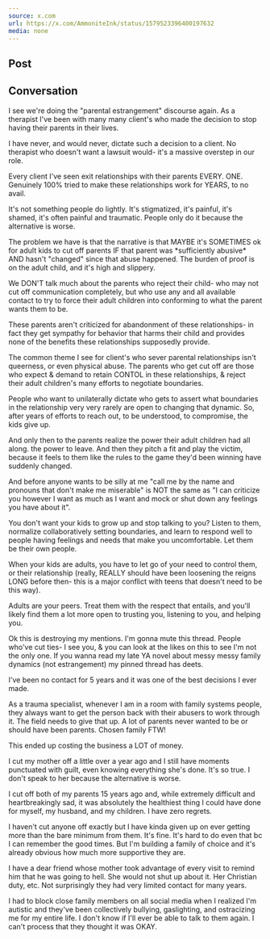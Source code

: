 ```yaml
---
source: x.com
url: https://x.com/AmmoniteInk/status/1579523396400197632
media: none
---
```


## Post

## Conversation

I see we're doing the "parental estrangement" discourse again. As a therapist I've been with many many client's who made the decision to stop having their parents in their lives.



I have never, and would never, dictate such a decision to a client. No therapist who doesn't want a lawsuit would- it's a massive overstep in our role.

Every client I've seen exit relationships with their parents EVERY. ONE. Genuinely 100% tried to make these relationships work for YEARS, to no avail.

It's not something people do lightly. It's stigmatized, it's painful, it's shamed, it's often painful and traumatic. People only do it because the alternative is worse.

The problem we have is that the narrative is that MAYBE it's SOMETIMES ok for adult kids to cut off parents IF that parent was \*sufficiently abusive\* AND hasn't "changed" since that abuse happened. The burden of proof is on the adult child, and it's high and slippery.

We DON'T talk much about the parents who reject their child- who may not cut off communication completely, but who use any and all available contact to try to force their adult children into conforming to what the parent wants them to be.

These parents aren't criticized for abandonment of these relationships- in fact they get sympathy for behavior that harms their child and provides none of the benefits these relationships supposedly provide.

The common theme I see for client's who sever parental relationships isn't queerness, or even physical abuse. The parents who get cut off are those who expect & demand to retain CONTOL in these relationships, & reject their adult children's many efforts to negotiate boundaries.

People who want to unilaterally dictate who gets to assert what boundaries in the relationship very very rarely are open to changing that dynamic. So, after years of efforts to reach out, to be understood, to compromise, the kids give up.

And only then to the parents realize the power their adult children had all along. the power to leave. And then they pitch a fit and play the victim, because it feels to them like the rules to the game they'd been winning have suddenly changed.

And before anyone wants to be silly at me "call me by the name and pronouns that don't make me miserable" is NOT the same as "I can criticize you however I want as much as I want and mock or shut down any feelings you have about it".

You don't want your kids to grow up and stop talking to you? Listen to them, normalize collaboratively setting boundaries, and learn to respond well to people having feelings and needs that make you uncomfortable. Let them be their own people.

When your kids are adults, you have to let go of your need to control them, or their relationship (really, REALLY should have been loosening the reigns LONG before then- this is a major conflict with teens that doesn't need to be this way).

Adults are your peers. Treat them with the respect that entails, and you'll likely find them a lot more open to trusting you, listening to you, and helping you.

Ok this is destroying my mentions. I'm gonna mute this thread. People who've cut ties- I see you, & you can look at the likes on this to see I'm not the only one. If you wanna read my late YA novel about messy messy family dynamics (not estrangement) my pinned thread has deets.

I've been no contact for 5 years and it was one of the best decisions I ever made.

As a trauma specialist, whenever I am in a room with family systems people, they always want to get the person back with their abusers to work through it. The field needs to give that up. A lot of parents never wanted to be or should have been parents. Chosen family FTW!

This ended up costing the business a LOT of money.

I cut my mother off a little over a year ago and I still have moments punctuated with guilt, even knowing everything she's done. It's so true. I don't speak to her because the alternative is worse.

I cut off both of my parents 15 years ago and, while extremely difficult and heartbreakingly sad, it was absolutely the healthiest thing I could have done for myself, my husband, and my children. I have zero regrets.

I haven't cut anyone off exactly but I have kinda given up on ever getting more than the bare minimum from them. It's fine. It's hard to do even that bc I can remember the good times. But I'm building a family of choice and it's already obvious how much more supportive they are.

I have a dear friend whose mother took advantage of every visit to remind him that he was going to hell. She would not shut up about it. Her Christian duty, etc. Not surprisingly they had very limited contact for many years.

I had to block close family members on all social media when I realized I'm autistic and they've been collectively bullying, gaslighting, and ostracizing me for my entire life. I don't know if I'll ever be able to talk to them again. I can't process that they thought it was OKAY.
